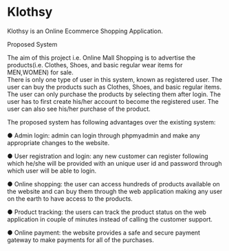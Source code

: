 # Klothsy

Klothsy is an Online Ecommerce Shopping Application.

Proposed System

The aim of this project i.e. Online Mall Shopping is to advertise the products(i.e. Clothes, Shoes, and basic regular wear items for MEN,WOMEN) for sale.  
There is only one type of user in this system, known as registered user. The user can buy the products such as Clothes, Shoes, and basic regular items. 
The user can only purchase the products by selecting them after login. The user has to first create his/her account to become the registered user. 
The user can also see his/her purchase of the product.


The proposed system has following advantages over the existing system:

●	Admin login: admin can login through phpmyadmin and make any appropriate changes to the website.

●	User registration and login: any new customer can register following which he/she will be provided with an unique user id and password through which user will be able to login.

●	Online shopping: the user can access hundreds of products available on the website and can buy them through the web application making any user on the earth to have access to the products.

●	Product tracking: the users can track the product status on the web application in couple of minutes instead of calling the customer support.

●	Online payment: the website provides a safe and secure payment gateway to make payments for all of the purchases.

